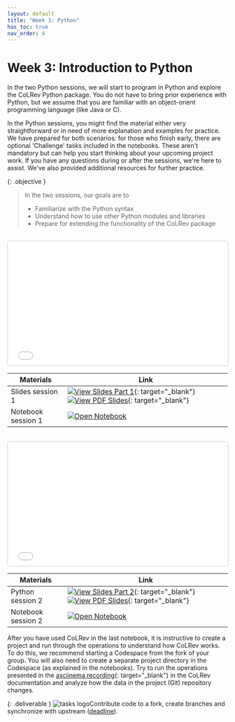```yaml
---
layout: default
title: "Week 3: Python"
has_toc: true
nav_order: 4
---
```


# Week 3: Introduction to Python

In the two Python sessions, we will start to program in Python and explore the CoLRev Python package.
You do not have to bring prior experience with Python, but we assume that you are familiar with an object-orient programming language (like Java or C).

In the Python sessions, you might find the material either very straightforward or in need of more explanation and examples for practice.
We have prepared for both scenarios: for those who finish early, there are optional 'Challenge' tasks included in the notebooks.
These aren't mandatory but can help you start thinking about your upcoming project work.
If you have any questions during or after the sessions, we're here to assist. We've also provided additional resources for further practice.

{: .objective }
> In the two sessions, our goals are to
> 
> - Familiarize with the Python syntax
> - Understand how to use other Python modules and libraries
> - Prepare for extending the functionality of the CoLRev package

<br>

<iframe src="../output/03-python_1.html" 
        style="width: 100%; aspect-ratio: 16 / 9; border: 1px solid #ccc; border-radius: 5px;" 
        allowfullscreen>
</iframe>

<br>

| **Materials**       | **Link**                                                                                                  |
|----------------------|---------------------------------------------------------------------------------------------------------|
| Slides session 1     | [![View Slides Part 1](https://img.shields.io/badge/View-Slides-orange?logo=html5)](../output/03-python_1.html){: target="_blank"} [![View PDF Slides](https://img.shields.io/badge/Download-PDF-orange?logo=adobe)](../output/03-python_1.pdf){: target="_blank"} |
| Notebook session 1   | [![Open Notebook](https://img.shields.io/badge/Notebook-blue?logo=github)](week_3_python_notebook_1.html) |

<br>

<iframe src="../output/04-python_2.html" 
        style="width: 100%; aspect-ratio: 16 / 9; border: 1px solid #ccc; border-radius: 5px;" 
        allowfullscreen>
</iframe>

<br>

| **Materials**       | **Link**                                                                                                  |
|----------------------|---------------------------------------------------------------------------------------------------------|
| Python session 2     | [![View Slides Part 2](https://img.shields.io/badge/View-Slides-orange?logo=html5)](../output/04-python_2.html){: target="_blank"} [![View PDF Slides](https://img.shields.io/badge/Download-PDF-orange?logo=adobe)](../output/04-python_2.pdf){: target="_blank"} |
| Notebook session 2   | [![Open Notebook](https://img.shields.io/badge/Notebook-blue?logo=github)](week_3_python_notebook_2.html) |

<!-- 
 [![Open Notebook in Codespaces](https://img.shields.io/badge/Open%20in%20Codespaces-blue?logo=github)](https://codespaces.new/digital-work-lab/practice-python){: target="_blank"}
 [![Open Notebook in Codespaces](https://img.shields.io/badge/Open%20in%20Codespaces-blue?logo=github)](https://codespaces.new/digital-work-lab/practice-python){: target="_blank"}
-->

After you have used CoLRev in the last notebook, it is instructive to create a project and run through the operations to understand how CoLRev works.
To do this, we recommend starting a Codespace from the fork of your group.
You will also need to create a separate project directory in the Codespace (as explained in the notebooks).
Try to run the operations presented in the [asciinema recording](https://colrev-environment.github.io/colrev/){: target="_blank"} in the CoLRev documentation and analyze how the data in the project (Git) repository changes.

{: .deliverable }
![tasks logo](../assets/iconmonstr-clipboard-5.svg)Contribute code to a fork, create branches and synchronize with upstream ([deadline](../index.html#deliverables)).

